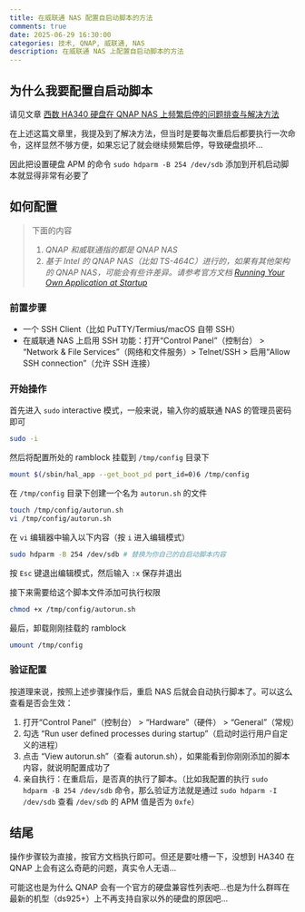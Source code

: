 ```yaml
---
title: 在威联通 NAS 配置自启动脚本的方法
comments: true
date: 2025-06-29 16:30:00
categories: 技术, QNAP, 威联通, NAS
description: 在威联通 NAS 上配置自启动脚本的方法
---
```


## 为什么我要配置自启动脚本

请见文章 [西数 HA340 硬盘在 QNAP NAS 上频繁启停的问题排查与解决方法](https://situ2001.com/blog/qnap-ha340-disk-bug)

在上述这篇文章里，我提及到了解决方法，但当时是要每次重启后都要执行一次命令，这样显然不够方便，如果忘记了就会继续频繁启停，导致硬盘损坏...

因此把设置硬盘 APM 的命令 `sudo hdparm -B 254 /dev/sdb` 添加到开机启动脚本就显得非常有必要了

## 如何配置

> 下面的内容
> 
> 1. *QNAP 和威联通指的都是 QNAP NAS*
> 2. *基于 Intel 的 QNAP NAS（比如 TS-464C）进行的，如果有其他架构的 QNAP NAS，可能会有些许差异。请参考官方文档 [Running Your Own Application at Startup](https://www.qnap.com/en/how-to/faq/article/running-your-own-application-at-startup)*

### 前置步骤

- 一个 SSH Client（比如 PuTTY/Termius/macOS 自带 SSH）
- 在威联通 NAS 上启用 SSH 功能：打开“Control Panel”（控制台） > “Network & File Services”（网络和文件服务）> Telnet/SSH > 启用“Allow SSH connection”（允许 SSH 连接）

### 开始操作

首先进入 `sudo` interactive 模式，一般来说，输入你的威联通 NAS 的管理员密码即可

```bash
sudo -i
```

然后将配置所处的 ramblock 挂载到 `/tmp/config` 目录下

```bash
mount $(/sbin/hal_app --get_boot_pd port_id=0)6 /tmp/config
```

在 `/tmp/config` 目录下创建一个名为 `autorun.sh` 的文件

```bash
touch /tmp/config/autorun.sh
vi /tmp/config/autorun.sh
```

在 `vi` 编辑器中输入以下内容（按 `i` 进入编辑模式）

```bash
sudo hdparm -B 254 /dev/sdb # 替换为你自己的自启动脚本内容
```

按 `Esc` 键退出编辑模式，然后输入 `:x` 保存并退出

接下来需要给这个脚本文件添加可执行权限

```bash
chmod +x /tmp/config/autorun.sh
```

最后，卸载刚刚挂载的 ramblock

```bash
umount /tmp/config
```

### 验证配置

按道理来说，按照上述步骤操作后，重启 NAS 后就会自动执行脚本了。可以这么查看是否会生效：

1. 打开“Control Panel”（控制台） > “Hardware”（硬件） > “General”（常规）
2. 勾选 “Run user defined processes during startup”（启动时运行用户自定义的进程）
3. 点击 “View autorun.sh”（查看 autorun.sh），如果能看到你刚刚添加的脚本内容，就说明配置成功了
4. 亲自执行：在重启后，是否真的执行了脚本。（比如我配置的执行 `sudo hdparm -B 254 /dev/sdb` 命令，那么验证方法就是通过 `sudo hdparm -I /dev/sdb` 查看 `/dev/sdb` 的 APM 值是否为 `0xfe`）

## 结尾

操作步骤较为直接，按官方文档执行即可。但还是要吐槽一下，没想到 HA340 在 QNAP 上会有这么奇葩的问题，真实令人无语...

可能这也是为什么 QNAP 会有一个官方的硬盘兼容性列表吧...也是为什么群晖在最新的机型（ds925+）上不再支持自家以外的硬盘的原因吧...
